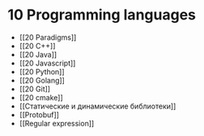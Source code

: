 # 10 Programming languages
* [[20 Paradigms]]
* [[20 C++]]
* [[20 Java]]
* [[20 Javascript]]
* [[20 Python]]
* [[20 Golang]]
* [[20 Git]]
* [[20 cmake]]
* [[Статические и динамические библиотеки]]
* [[Protobuf]]
* [[Regular expression]]
